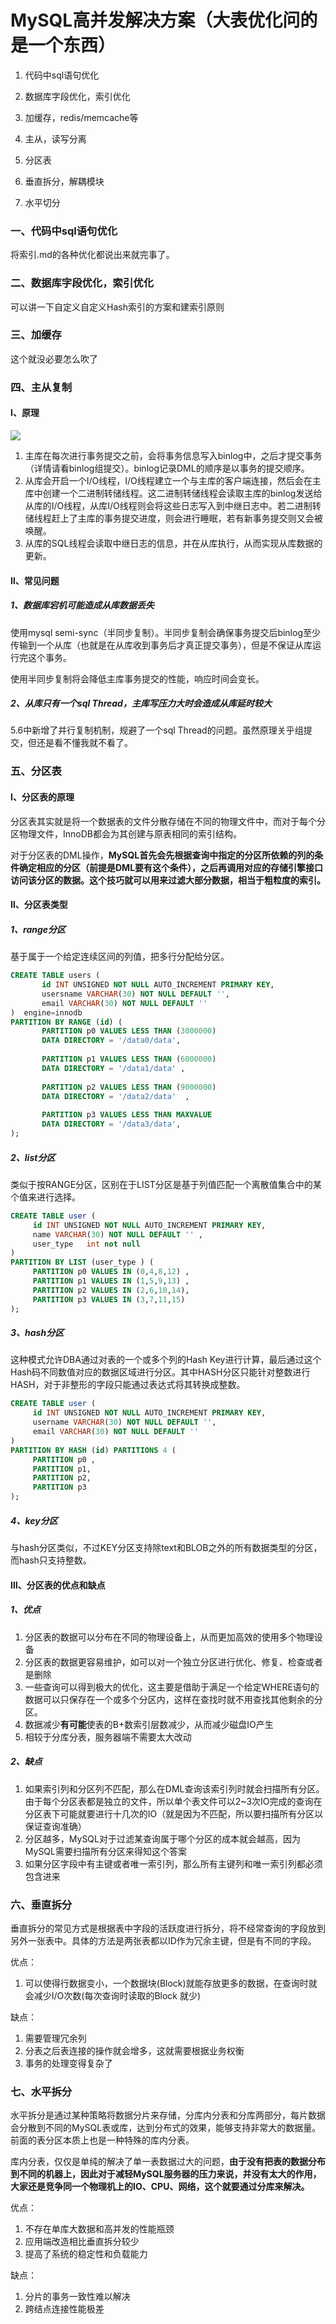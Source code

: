 # MySQL高并发解决方案（大表优化问的是一个东西）

1. 代码中sql语句优化

2. 数据库字段优化，索引优化

3. 加缓存，redis/memcache等

4. 主从，读写分离

5. 分区表

6. 垂直拆分，解耦模块

7. 水平切分

### 一、代码中sql语句优化

将索引.md的各种优化都说出来就完事了。

### 二、数据库字段优化，索引优化

可以讲一下自定义自定义Hash索引的方案和建索引原则

### 三、加缓存

这个就没必要怎么吹了

### 四、主从复制

#### Ⅰ、原理

![](E:\Typora\MyNote\resources\MySQL\主从复制原理图.png)

1. 主库在每次进行事务提交之前，会将事务信息写入binlog中，之后才提交事务（详情请看binlog组提交）。binlog记录DML的顺序是以事务的提交顺序。
2. 从库会开启一个I/O线程，I/O线程建立一个与主库的客户端连接，然后会在主库中创建一个二进制转储线程。这二进制转储线程会读取主库的binlog发送给从库的I/O线程，从库I/O线程则会将这些日志写入到中继日志中。若二进制转储线程赶上了主库的事务提交进度，则会进行睡眠，若有新事务提交则又会被唤醒。
3. 从库的SQL线程会读取中继日志的信息，并在从库执行，从而实现从库数据的更新。

#### Ⅱ、常见问题

##### 1、数据库宕机可能造成从库数据丢失

使用mysql semi-sync（半同步复制）。半同步复制会确保事务提交后binlog至少传输到一个从库（也就是在从库收到事务后才真正提交事务），但是不保证从库运行完这个事务。

使用半同步复制将会降低主库事务提交的性能，响应时间会变长。

##### 2、从库只有一个sql Thread，主库写压力大时会造成从库延时较大

5.6中新增了并行复制机制，规避了一个sql Thread的问题。虽然原理关乎组提交，但还是看不懂我就不看了。

### 五、分区表

#### Ⅰ、分区表的原理

分区表其实就是将一个数据表的文件分散存储在不同的物理文件中，而对于每个分区物理文件，InnoDB都会为其创建与原表相同的索引结构。

对于分区表的DML操作，**MySQL首先会先根据查询中指定的分区所依赖的列的条件确定相应的分区（前提是DML要有这个条件），之后再调用对应的存储引擎接口访问该分区的数据。这个技巧就可以用来过滤大部分数据，相当于粗粒度的索引。**

#### Ⅱ、分区表类型

##### 1、range分区

基于属于一个给定连续区间的列值，把多行分配给分区。

```sql
CREATE TABLE users (  
       id INT UNSIGNED NOT NULL AUTO_INCREMENT PRIMARY KEY,  
       usersname VARCHAR(30) NOT NULL DEFAULT '',  
       email VARCHAR(30) NOT NULL DEFAULT ''  
)  engine=innodb
PARTITION BY RANGE (id) (  
       PARTITION p0 VALUES LESS THAN (3000000)  
       DATA DIRECTORY = '/data0/data',
  
       PARTITION p1 VALUES LESS THAN (6000000)  
       DATA DIRECTORY = '/data1/data' ,   
  
       PARTITION p2 VALUES LESS THAN (9000000)  
       DATA DIRECTORY = '/data2/data'  ,  
  
       PARTITION p3 VALUES LESS THAN MAXVALUE     
       DATA DIRECTORY = '/data3/data',   
);
```

##### 2、list分区

类似于按RANGE分区，区别在于LIST分区是基于列值匹配一个离散值集合中的某个值来进行选择。

```sql
CREATE TABLE user (  
     id INT UNSIGNED NOT NULL AUTO_INCREMENT PRIMARY KEY,  
     name VARCHAR(30) NOT NULL DEFAULT '' ,
     user_type   int not null
)  
PARTITION BY LIST (user_type ) (  
     PARTITION p0 VALUES IN (0,4,8,12) , 
     PARTITION p1 VALUES IN (1,5,9,13) ,  
     PARTITION p2 VALUES IN (2,6,10,14),  
     PARTITION p3 VALUES IN (3,7,11,15)   
);
```

##### 3、hash分区

这种模式允许DBA通过对表的一个或多个列的Hash Key进行计算，最后通过这个Hash码不同数值对应的数据区域进行分区。其中HASH分区只能针对整数进行HASH，对于非整形的字段只能通过表达式将其转换成整数。

```sql
CREATE TABLE user (  
     id INT UNSIGNED NOT NULL AUTO_INCREMENT PRIMARY KEY,  
     username VARCHAR(30) NOT NULL DEFAULT '',  
     email VARCHAR(30) NOT NULL DEFAULT ''  
)  
PARTITION BY HASH (id) PARTITIONS 4 (  
     PARTITION p0 ,  
     PARTITION p1,  
     PARTITION p2,
     PARTITION p3  
);
```

##### 4、key分区

与hash分区类似，不过KEY分区支持除text和BLOB之外的所有数据类型的分区，而hash只支持整数。

#### Ⅲ、分区表的优点和缺点

##### 1、优点

1. 分区表的数据可以分布在不同的物理设备上，从而更加高效的使用多个物理设备
2. 分区表的数据更容易维护，如可以对一个独立分区进行优化、修复、检查或者是删除
3. 一些查询可以得到极大的优化，这主要是借助于满足一个给定WHERE语句的数据可以只保存在一个或多个分区内，这样在查找时就不用查找其他剩余的分区。
4. 数据减少**有可能**使表的B+数索引层数减少，从而减少磁盘IO产生
5. 相较于分库分表，服务器端不需要太大改动

##### 2、缺点

1. 如果索引列和分区列不匹配，那么在DML查询该索引列时就会扫描所有分区。由于每个分区表都是独立的文件，所以单个表文件可以2~3次IO完成的查询在分区表下可能就要进行十几次的IO（就是因为不匹配，所以要扫描所有分区以保证查询准确）
2. 分区越多，MySQL对于过滤某查询属于哪个分区的成本就会越高，因为MySQL需要扫描所有分区来得知这个答案
3. 如果分区字段中有主键或者唯一索引列，那么所有主键列和唯一索引列都必须包含进来

### 六、垂直拆分

垂直拆分的常见方式是根据表中字段的活跃度进行拆分，将不经常查询的字段放到另外一张表中。具体的方法是两张表都以ID作为冗余主键，但是有不同的字段。

优点：

1. 可以使得行数据变小，一个数据块(Block)就能存放更多的数据，在查询时就会减少I/O次数(每次查询时读取的Block 就少)

缺点：

1. 需要管理冗余列
2. 分表之后表连接的操作就会增多，这就需要根据业务权衡
3. 事务的处理变得复杂了 

### 七、水平拆分

水平拆分是通过某种策略将数据分片来存储，分库内分表和分库两部分，每片数据会分散到不同的MySQL表或库，达到分布式的效果，能够支持非常大的数据量。前面的表分区本质上也是一种特殊的库内分表。

库内分表，仅仅是单纯的解决了单一表数据过大的问题，**由于没有把表的数据分布到不同的机器上，因此对于减轻MySQL服务器的压力来说，并没有太大的作用，大家还是竞争同一个物理机上的IO、CPU、网络，这个就要通过分库来解决。**

优点：

1. 不存在单库大数据和高并发的性能瓶颈
2. 应用端改造相比垂直拆分较少
3. 提高了系统的稳定性和负载能力

缺点：

1. 分片的事务一致性难以解决
2. 跨结点连接性能极差